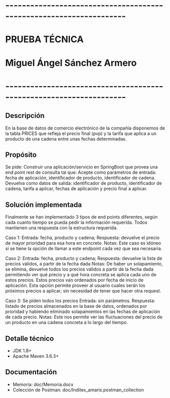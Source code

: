 # -------------------------------------------------------------------
# PRUEBA TÉCNICA
# Miguel Ángel Sánchez Armero
# -------------------------------------------------------------------

Descripción
------------
En la base de datos de comercio electrónico de la compañía disponemos de la tabla PRICES que refleja el precio final (pvp) 
y la tarifa que aplica a un producto de una cadena entre unas fechas determinadas. 

Propósito
-----------
Se pide:
	Construir una aplicación/servicio en SpringBoot que provea una end point rest de consulta  tal que:
		Acepte como parámetros de entrada: 
				fecha de aplicación, 
				identificador de producto, 
				identificador de cadena.
		Devuelva como datos de salida: 
				identificador de producto, identificador de cadena, tarifa a aplicar, fechas de aplicación y precio final a aplicar.

Solución implementada
------------------------
Finalmente se han implementado 3 tipos de end points diferentes, según cada cuanto tiempo se pueda pedir la información requerida. 
Todos mantienen una respuesta con la estructura requerida.

Caso 1: 
	Entrada: fecha, producto y cadena; 
	Respuesta: devuelve el precio de mayor prioridad para esa hora en concreto.
	Notas: Este caso es idóneo si se tiene la opción de llamar a este endpoint cada vez que sea necesaria.

Caso 2: 
	Entrada: fecha, producto y cadena; 
	Respuesta: devuelve la lista de precios válidos, a partir de la fecha dada
	Notas: De haber un solapamiento, se elimina, devuelve todos los precios válidos a partir de la fecha dada permitiendo ver qué precio y a qué hora 
			concreta se aplica cada uno de estos precios. Estos precios van ordenados por fecha de inicio de aplicación.
			Esta opción permite proveer al usuario cuales serán los próximos precios a aplicar; sin necesidad de tener que hacer otra request.

Caso 3: Se piden todos los precios
	Entrada: sin parámetros. 
	Respuesta: listado de precios almacenados en la base de datos, ordenados por prioridad y habiendo eliminado solapamientos en las fechas de aplicación de cada precio.
	Notas: Este nos permite ver las fluctuaciones del precio de un producto en una cadena concreta a lo largo del tiempo.


Detalle técnico
-----------------
- JDK 1.8+
- Apache Maven 3.6.3+


Documentación
---------------
- Memoria: doc/Memoria.docx
- Colección de Postman: doc/Inditex_amaris.postman_collection
